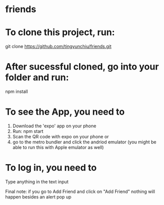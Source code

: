 # friends

# To clone this project, run:
git clone https://github.com/tingyunchiu/friends.git

# After sucessful cloned, go into your folder and run: 
npm install

# To see the App, you need to 
1. Download the 'expo' app on your phone
2. Run: npm start
3. Scan the QR code with expo on your phone 
or
3. go to the metro bundler and click the andriod emulator (you might be able to run this with Apple emulator as well)

# To log in, you need to
Type anything in the text input

Final note: if you go to Add Friend and click on "Add Friend" nothing will happen besides an alert pop up
